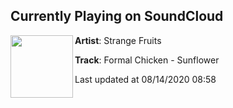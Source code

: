 ## Currently Playing on SoundCloud

[<img align="left" width="100" src="https://i1.sndcdn.com/artworks-gHaIvzPx5gqmFPMr-wC5ugA-t50x50.jpg">](https://soundcloud.com/strangefruitsmusic/sf238)

**Artist**: Strange Fruits 

**Track**: Formal Chicken - Sunflower

Last updated at 08/14/2020 08:58
